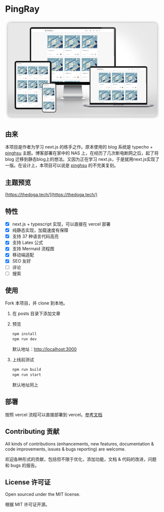 # PingRay

![预览图](./image/site_preview.png)

## 由来

本项目是作者为学习 next.js 的练手之作。原本使用的 blog 系统是 typecho + [pinghsu](https://github.com/chakhsu/pinghsu) 主题。博客部署在家中的 NAS 上，在经历了几次断电断网之后，起了将 blog 迁移到静态blog上的想法。又因为正在学习 next.js，于是就用next.js实现了一版。在设计上，本项目可以说是 [pinghsu](https://github.com/chakhsu/pinghsu) 的不完美复刻。

## 主题预览

[https://thedoga.tech/](https://thedoga.tech/)

## 特性

- [x] next.js + typescript 实现，可以直接在 vercel 部署
- [x] 纯静态实现，加载速度有保障
- [x] 支持 37 种语言代码高亮
- [x] 支持 Latex 公式
- [x] 支持 Mermaid 流程图
- [x] 移动端适配
- [x] SEO 友好
- [ ] 评论
- [ ] 搜索

## 使用

Fork 本项目，并 clone 到本地。

1. 在 posts 目录下添加文章

2. 预览

    ```bash
    npm install 
    npm run dev
    ```

    默认地址：[http://localhost:3000](http://localhost:3000)

3. 上线前测试

    ```bash
    npm run build 
    npm run start
    ```

    默认地址同上

## 部署

按照 vercel 流程可以直接部署到 vercel。[参考文档](https://vercel.com/docs/getting-started-with-vercel/import)


## Contributing 贡献

All kinds of contributions (enhancements, new features, documentation & code improvements, issues & bugs reporting) are welcome.

欢迎各种形式的贡献，包括但不限于优化，添加功能，文档 & 代码的改进，问题和 bugs 的报告。

## License 许可证

Open sourced under the MIT license.

根据 MIT 许可证开源。
